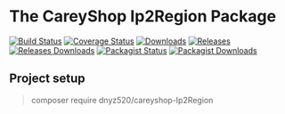 # The CareyShop Ip2Region Package

[![Build Status](https://img.shields.io/travis/dnyz520/careyshop-Ip2Region.svg)](https://travis-ci.org/dnyz520/careyshop-Ip2Region)
[![Coverage Status](https://img.shields.io/codecov/c/github/dnyz520/careyshop-Ip2Region.svg)](https://codecov.io/github/dnyz520/careyshop-Ip2Region)
[![Downloads](https://img.shields.io/github/downloads/dnyz520/careyshop-Ip2Region/total.svg)](https://github.com/dnyz520/careyshop-Ip2Region/releases)
[![Releases](https://img.shields.io/github/release/dnyz520/careyshop-Ip2Region.svg)](https://github.com/dnyz520/careyshop-Ip2Region/releases/latest)
[![Releases Downloads](https://img.shields.io/github/downloads/dnyz520/careyshop-Ip2Region/latest/total.svg)](https://github.com/dnyz520/careyshop-Ip2Region/releases/latest)
[![Packagist Status](https://img.shields.io/packagist/v/dnyz520/careyshop-Ip2Region.svg)](https://packagist.org/packages/topthink/careyshop-Ip2Region)
[![Packagist Downloads](https://img.shields.io/packagist/dt/dnyz520/careyshop-Ip2Region.svg)](https://packagist.org/packages/topthink/careyshop-Ip2Region)

## Project setup

> composer require dnyz520/careyshop-Ip2Region
